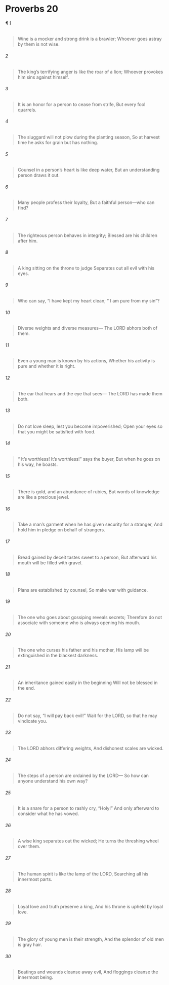# Proverbs 20
###### ¶ 1
> Wine is a mocker and strong drink is a brawler;
> Whoever goes astray by them is not wise.
###### 2
> The king’s terrifying anger is like the roar of a lion;
> Whoever provokes him sins against himself.
###### 3
> It is an honor for a person to cease from strife,
> But every fool quarrels.
###### 4
> The sluggard will not plow during the planting season,
> So at harvest time he asks for grain but has nothing.
###### 5
> Counsel in a person’s heart is like deep water,
> But an understanding person draws it out.
###### 6
> Many people profess their loyalty,
> But a faithful person—who can find?
###### 7
> The righteous person behaves in integrity;
> Blessed are his children after him.
###### 8
> A king sitting on the throne to judge
> Separates out all evil with his eyes.
###### 9
> Who can say, “I have kept my heart clean;
>  “ I am pure from my sin”?
###### 10
> Diverse weights and diverse measures—
> The LORD abhors both of them.
###### 11
> Even a young man is known by his actions,
> Whether his activity is pure and whether it is right.
###### 12
> The ear that hears and the eye that sees—
> The LORD has made them both.
###### 13
> Do not love sleep, lest you become impoverished;
> Open your eyes so that you might be satisfied with food.
###### 14
>  “ It’s worthless! It’s worthless!” says the buyer,
> But when he goes on his way, he boasts.
###### 15
> There is gold, and an abundance of rubies,
> But words of knowledge are like a precious jewel.
###### 16
> Take a man’s garment when he has given security for a stranger,
> And hold him in pledge on behalf of strangers.
###### 17
> Bread gained by deceit tastes sweet to a person,
> But afterward his mouth will be filled with gravel.
###### 18
> Plans are established by counsel,
> So make war with guidance.
###### 19
> The one who goes about gossiping reveals secrets;
> Therefore do not associate with someone who is always opening his mouth.
###### 20
> The one who curses his father and his mother,
> His lamp will be extinguished in the blackest darkness.
###### 21
> An inheritance gained easily in the beginning
> Will not be blessed in the end.
###### 22
> Do not say, “I will pay back evil!”
> Wait for the LORD, so that he may vindicate you.
###### 23
> The LORD abhors differing weights,
> And dishonest scales are wicked.
###### 24
> The steps of a person are ordained by the LORD—
> So how can anyone understand his own way?
###### 25
> It is a snare for a person to rashly cry, “Holy!”
> And only afterward to consider what he has vowed.
###### 26
> A wise king separates out the wicked;
> He turns the threshing wheel over them.
###### 27
> The human spirit is like the lamp of the LORD,
> Searching all his innermost parts.
###### 28
> Loyal love and truth preserve a king,
> And his throne is upheld by loyal love.
###### 29
> The glory of young men is their strength,
> And the splendor of old men is gray hair.
###### 30
> Beatings and wounds cleanse away evil,
> And floggings cleanse the innermost being.
